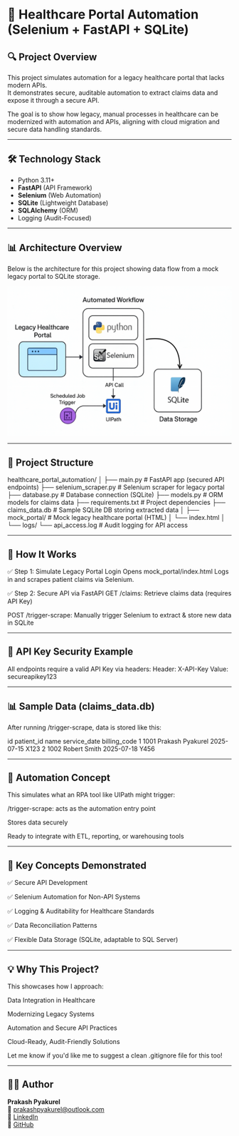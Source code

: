 # 🏥 Healthcare Portal Automation (Selenium + FastAPI + SQLite)

## 🔍 Project Overview
This project simulates automation for a legacy healthcare portal that lacks modern APIs.  
It demonstrates secure, auditable automation to extract claims data and expose it through a secure API.

The goal is to show how legacy, manual processes in healthcare can be modernized with automation and APIs, aligning with cloud migration and secure data handling standards.

---

## 🛠️ Technology Stack
- Python 3.11+
- **FastAPI** (API Framework)
- **Selenium** (Web Automation)
- **SQLite** (Lightweight Database)
- **SQLAlchemy** (ORM)
- Logging (Audit-Focused)

---

## 📊 Architecture Overview
Below is the architecture for this project showing data flow from a mock legacy portal to SQLite storage.

![Architecture Diagram](./project_architecture.png)

---

## 📂 Project Structure

healthcare_portal_automation/
│
├── main.py               # FastAPI app (secured API endpoints)
├── selenium_scraper.py    # Selenium scraper for legacy portal
├── database.py            # Database connection (SQLite)
├── models.py              # ORM models for claims data
├── requirements.txt       # Project dependencies
├── claims_data.db         # Sample SQLite DB storing extracted data
│
├── mock_portal/           # Mock legacy healthcare portal (HTML)
│   └── index.html
│
└── logs/
    └── api_access.log     # Audit logging for API access

---

## 🚀 How It Works
✅ Step 1: Simulate Legacy Portal Login
Opens mock_portal/index.html
Logs in and scrapes patient claims via Selenium.

✅ Step 2: Secure API via FastAPI
GET /claims: Retrieve claims data (requires API Key)

POST /trigger-scrape: Manually trigger Selenium to extract & store new data in SQLite

---

## 🔐 API Key Security Example
All endpoints require a valid API Key via headers:
Header: X-API-Key
Value: secureapikey123

---

## 📊 Sample Data (claims_data.db)
After running /trigger-scrape, data is stored like this:

id	patient_id	name	service_date	billing_code
1	1001	Prakash Pyakurel	2025-07-15	X123
2	1002	Robert Smith	2025-07-18	Y456

---

## 🔄 Automation Concept
This simulates what an RPA tool like UIPath might trigger:

/trigger-scrape: acts as the automation entry point

Stores data securely

Ready to integrate with ETL, reporting, or warehousing tools

---

## 🎯 Key Concepts Demonstrated
✅ Secure API Development

✅ Selenium Automation for Non-API Systems

✅ Logging & Auditability for Healthcare Standards

✅ Data Reconciliation Patterns

✅ Flexible Data Storage (SQLite, adaptable to SQL Server)

---

## 💡 Why This Project?
This showcases how I approach:

Data Integration in Healthcare

Modernizing Legacy Systems

Automation and Secure API Practices

Cloud-Ready, Audit-Friendly Solutions

Let me know if you'd like me to suggest a clean .gitignore file for this too!

---

## 👨‍💻 Author

**Prakash Pyakurel**  
📧 [prakashpyakurel@outlook.com](mailto:prakashpyakurel@outlook.com)  
🔗 [LinkedIn](https://www.linkedin.com/in/prakashpyakurel/)  
🔗 [GitHub](https://github.com/prakash-pyakurel)
